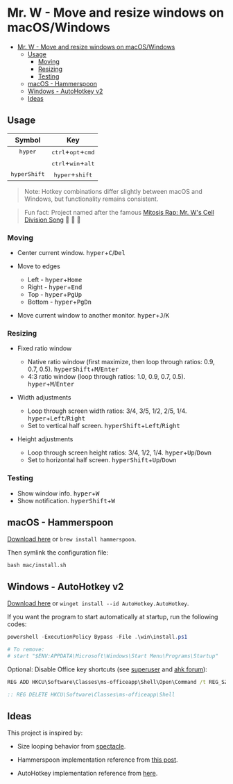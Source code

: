 # Mr. W - Move and resize windows on macOS/Windows

- [Mr. W - Move and resize windows on macOS/Windows](#mr-w---move-and-resize-windows-on-macoswindows)
  - [Usage](#usage)
    - [Moving](#moving)
    - [Resizing](#resizing)
    - [Testing](#testing)
  - [macOS - Hammerspoon](#macos---hammerspoon)
  - [Windows - AutoHotkey v2](#windows---autohotkey-v2)
  - [Ideas](#ideas)

## Usage

|        Symbol         |                      Key                      |
| :-------------------: | :-------------------------------------------: |
|   <kbd>hyper</kbd>    | <kbd>ctrl</kbd>+<kbd>opt</kbd>+<kbd>cmd</kbd> |
|                       | <kbd>ctrl</kbd>+<kbd>win</kbd>+<kbd>alt</kbd> |
| <kbd>hyperShift</kbd> |       <kbd>hyper</kbd>+<kbd>shift</kbd>       |

> Note: Hotkey combinations differ slightly between macOS and Windows, but functionality remains consistent.

> Fun fact: Project named after the famous [Mitosis Rap: Mr. W's Cell Division Song](https://www.youtube.com/watch?v=pOsAbTi9tHw) 🧫 🔬 🧬

### Moving

* Center current window. <kbd>hyper</kbd>+<kbd>C</kbd>/<kbd>Del</kbd>

* Move to edges
    * Left   - <kbd>hyper</kbd>+<kbd>Home</kbd>
    * Right  - <kbd>hyper</kbd>+<kbd>End</kbd>
    * Top    - <kbd>hyper</kbd>+<kbd>PgUp</kbd>
    * Bottom - <kbd>hyper</kbd>+<kbd>PgDn</kbd>

* Move current window to another monitor. <kbd>hyper</kbd>+<kbd>J</kbd>/<kbd>K</kbd>

### Resizing

* Fixed ratio window
    * Native ratio window (first maximize, then loop through ratios: 0.9, 0.7, 0.5). <kbd>hyperShift</kbd>+<kbd>M</kbd>/<kbd>Enter</kbd>
    * 4:3 ratio window (loop through ratios: 1.0, 0.9, 0.7, 0.5). <kbd>hyper</kbd>+<kbd>M</kbd>/<kbd>Enter</kbd>

* Width adjustments
    * Loop through screen width ratios: 3/4, 3/5, 1/2, 2/5, 1/4. <kbd>hyper</kbd>+<kbd>Left</kbd>/<kbd>Right</kbd>
    * Set to vertical half screen. <kbd>hyperShift</kbd>+<kbd>Left</kbd>/<kbd>Right</kbd>

* Height adjustments
    * Loop through screen height ratios: 3/4, 1/2, 1/4. <kbd>hyper</kbd>+<kbd>Up</kbd>/<kbd>Down</kbd>
    * Set to horizontal half screen. <kbd>hyperShift</kbd>+<kbd>Up</kbd>/<kbd>Down</kbd>

### Testing

* Show window info. <kbd>hyper</kbd>+<kbd>W</kbd>
* Show notification. <kbd>hyperShift</kbd>+<kbd>W</kbd>

## macOS - Hammerspoon

[Download here](https://www.hammerspoon.org) or `brew install hammerspoon`.

Then symlink the configuration file:

```shell
bash mac/install.sh

```

## Windows - AutoHotkey v2

[Download here](https://www.autohotkey.com/) or `winget install --id AutoHotkey.AutoHotkey`.

If you want the program to start automatically at startup, run the following codes:

```powershell
powershell -ExecutionPolicy Bypass -File .\win\install.ps1

# To remove:
# start "$ENV:APPDATA\Microsoft\Windows\Start Menu\Programs\Startup"

```

Optional: Disable Office key shortcuts (see [superuser](https://superuser.com/questions/1455857/how-to-disable-office-key-keyboard-shortcut-opening-office-app) and [ahk forum](https://www.autohotkey.com/boards/viewtopic.php?t=65573)):

```cmd
REG ADD HKCU\Software\Classes\ms-officeapp\Shell\Open\Command /t REG_SZ /d rundll32

:: REG DELETE HKCU\Software\Classes\ms-officeapp\Shell

```

## Ideas

This project is inspired by:

* Size looping behavior from [spectacle](https://github.com/eczarny/spectacle).

* Hammerspoon implementation reference from [this post](http://songchenwen.com/tech/2015/04/02/hammerspoon-mac-window-manager/).

* AutoHotkey implementation reference from [here](https://github.com/justcla/WindowHotKeys).
